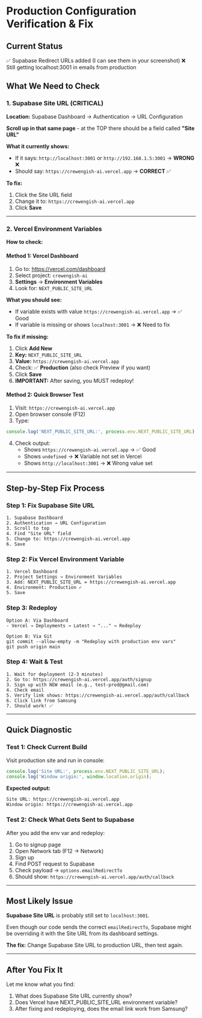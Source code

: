 # Production Configuration Verification & Fix

## Current Status
✅ Supabase Redirect URLs added (I can see them in your screenshot)
❌ Still getting localhost:3001 in emails from production

## What We Need to Check

### 1. Supabase Site URL (CRITICAL)

**Location:** Supabase Dashboard → Authentication → URL Configuration

**Scroll up in that same page** - at the TOP there should be a field called **"Site URL"**

**What it currently shows:**
- If it says: `http://localhost:3001` or `http://192.168.1.5:3001` → **WRONG** ❌
- Should say: `https://crewengish-ai.vercel.app` → **CORRECT** ✅

**To fix:**
1. Click the Site URL field
2. Change it to: `https://crewengish-ai.vercel.app`
3. Click **Save**

---

### 2. Vercel Environment Variables

**How to check:**

#### Method 1: Vercel Dashboard
1. Go to: https://vercel.com/dashboard
2. Select project: `crewengish-ai`
3. **Settings** → **Environment Variables**
4. Look for: `NEXT_PUBLIC_SITE_URL`

**What you should see:**
- If variable exists with value `https://crewengish-ai.vercel.app` → ✅ Good
- If variable is missing or shows `localhost:3001` → ❌ Need to fix

**To fix if missing:**
1. Click **Add New**
2. **Key:** `NEXT_PUBLIC_SITE_URL`
3. **Value:** `https://crewengish-ai.vercel.app`
4. Check: ✅ **Production** (also check Preview if you want)
5. Click **Save**
6. **IMPORTANT:** After saving, you MUST redeploy!

#### Method 2: Quick Browser Test
1. Visit: `https://crewengish-ai.vercel.app`
2. Open browser console (F12)
3. Type:
```javascript
console.log('NEXT_PUBLIC_SITE_URL:', process.env.NEXT_PUBLIC_SITE_URL);
```
4. Check output:
   - Shows `https://crewengish-ai.vercel.app` → ✅ Good
   - Shows `undefined` → ❌ Variable not set in Vercel
   - Shows `http://localhost:3001` → ❌ Wrong value set

---

## Step-by-Step Fix Process

### Step 1: Fix Supabase Site URL
```
1. Supabase Dashboard
2. Authentication → URL Configuration
3. Scroll to top
4. Find "Site URL" field
5. Change to: https://crewengish-ai.vercel.app
6. Save
```

### Step 2: Fix Vercel Environment Variable
```
1. Vercel Dashboard
2. Project Settings → Environment Variables
3. Add: NEXT_PUBLIC_SITE_URL = https://crewengish-ai.vercel.app
4. Environment: Production ✓
5. Save
```

### Step 3: Redeploy
```
Option A: Via Dashboard
- Vercel → Deployments → Latest → "..." → Redeploy

Option B: Via Git
git commit --allow-empty -m "Redeploy with production env vars"
git push origin main
```

### Step 4: Wait & Test
```
1. Wait for deployment (2-3 minutes)
2. Go to: https://crewengish-ai.vercel.app/auth/signup
3. Sign up with NEW email (e.g., test-prod@gmail.com)
4. Check email
5. Verify link shows: https://crewengish-ai.vercel.app/auth/callback
6. Click link from Samsung
7. Should work! ✅
```

---

## Quick Diagnostic

### Test 1: Check Current Build
Visit production site and run in console:
```javascript
console.log('Site URL:', process.env.NEXT_PUBLIC_SITE_URL);
console.log('Window origin:', window.location.origin);
```

**Expected output:**
```
Site URL: https://crewengish-ai.vercel.app
Window origin: https://crewengish-ai.vercel.app
```

### Test 2: Check What Gets Sent to Supabase
After you add the env var and redeploy:
1. Go to signup page
2. Open Network tab (F12 → Network)
3. Sign up
4. Find POST request to Supabase
5. Check payload → `options.emailRedirectTo`
6. Should show: `https://crewengish-ai.vercel.app/auth/callback`

---

## Most Likely Issue

**Supabase Site URL** is probably still set to `localhost:3001`.

Even though our code sends the correct `emailRedirectTo`, Supabase might be overriding it with the Site URL from its dashboard settings.

**The fix:**
Change Supabase Site URL to production URL, then test again.

---

## After You Fix It

Let me know what you find:
1. What does Supabase Site URL currently show?
2. Does Vercel have NEXT_PUBLIC_SITE_URL environment variable?
3. After fixing and redeploying, does the email link work from Samsung?

